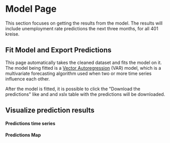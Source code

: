 # Model Page 

This section focuses on getting the results from the model.
The results will include unemployment rate predictions the next three months, for all 401 kreise.

## Fit Model and Export Predictions 
This page automatically takes the cleaned dataset and fits the model on it. 
The model being fitted is a [Vector Autoregression]() (VAR) model, which is a multivariate forecasting algorithm used when two or more time series influence each other. 

After the model is fitted, it is possible to click the "Download the predictions" like and and xslx table with the predictions will be downloaded. 

## Visualize prediction results

#### Predictions time series 

#### Predictions Map
